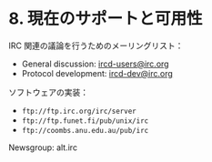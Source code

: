 # 8. 現在のサポートと可用性

IRC 関連の議論を行うためのメーリングリスト：

-  General discussion: ircd-users@irc.org
-  Protocol development: ircd-dev@irc.org

ソフトウェアの実装：

-  `ftp://ftp.irc.org/irc/server`
-  `ftp://ftp.funet.fi/pub/unix/irc`
-  `ftp://coombs.anu.edu.au/pub/irc`

Newsgroup: alt.irc
